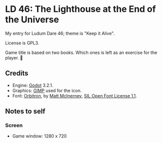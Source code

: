 # LD 46: The Lighthouse at the End of the Universe

My entry for Ludum Dare 46; theme is "Keep it Alive".

License is GPL3.

Game title is based on two books. Which ones is left as an exercise for the player. 🙂

## Credits

* Engine: [Godot](http://godotengine.org) 3.2.1.
* Graphics: [GIMP](https://www.gimp.org) used for the icon.
* Font: [Orbitron](https://www.theleagueofmoveabletype.com/orbitron), by [Matt McInerney](http://pixelspread.com), [SIL Open Font License 1.1](orbitron-font-license.md).

## Notes to self

### Screen

* Game window: 1280 x 720
